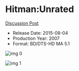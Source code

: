 # Hitman:Unrated

[Discussion Post](https://www.avsforum.com/threads/bass-eq-for-filtered-movies.2995212/post-57287982)

* Release Date: 2015-08-04
* Production Year: 2007
* Format: BD/DTS-HD MA 5.1

![img 0](https://i.imgur.com/bWrC2Au.jpg)

![img 1](https://i.imgur.com/sFr60EW.jpg)

